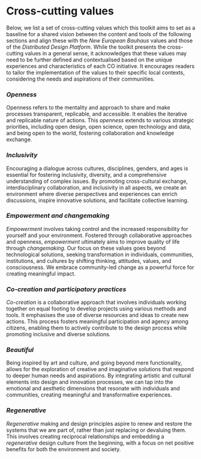 # Cross-cutting values

Below, we list a set of cross-cutting values which this toolkit aims to set as a baseline for a shared vision between the content and tools of the following sections and align these with the _New European Bauhaus_ values and those of the _Distributed Design Platform_. While the toolkit presents the cross-cutting values in a general sense, it acknowledges that these values may need to be further defined and contextualised based on the unique experiences and characteristics of each CO initiative. It encourages readers to tailor the implementation of the values to their specific local contexts, considering the needs and aspirations of their communities.

### _Openness_

Openness refers to the mentality and approach to share and make processes transparent, replicable, and accessible. It enables the iterative and replicable nature of actions. This _openness_ extends to various strategic priorities, including open design, open science, open technology and data, and being open to the world, fostering collaboration and knowledge exchange.

### _Inclusivity_

Encouraging a dialogue across cultures, disciplines, genders, and ages is essential for fostering inclusivity, diversity, and a comprehensive understanding of complex issues. By promoting cross-cultural exchange, interdisciplinary collaboration, and inclusivity in all aspects, we create an environment where diverse perspectives and experiences can enrich discussions, inspire innovative solutions, and facilitate collective learning.

### _Empowerment and changemaking_

_Empowerment_ involves taking control and the increased responsibility for yourself and your environment. Fostered through collaborative approaches and openness, _empowerment_ ultimately aims to improve quality of life through _changemaking_. Our focus on these values goes beyond technological solutions, seeking transformation in individuals, communities, institutions, and cultures by shifting thinking, attitudes, values, and consciousness. We embrace community-led change as a powerful force for creating meaningful impact.

### _Co-creation and participatory practices_

_Co-creation_ is a collaborative approach that involves individuals working together on equal footing to develop projects using various methods and tools. It emphasises the use of diverse resources and ideas to create new actions. This process fosters meaningful participation and agency among citizens, enabling them to actively contribute to the design process while promoting inclusive and diverse solutions.

### _Beautiful_

Being inspired by art and culture, and going beyond mere functionality, allows for the exploration of creative and imaginative solutions that respond to deeper human needs and aspirations. By integrating artistic and cultural elements into design and innovation processes, we can tap into the emotional and aesthetic dimensions that resonate with individuals and communities, creating meaningful and transformative experiences.

### _Regenerative_

_Regenerative_ making and design principles aspire to renew and restore the systems that we are part of, rather than just replacing or devaluing them. This involves creating reciprocal relationships and embedding a _regenerative_ design culture from the beginning, with a focus on net positive benefits for both the environment and society.
